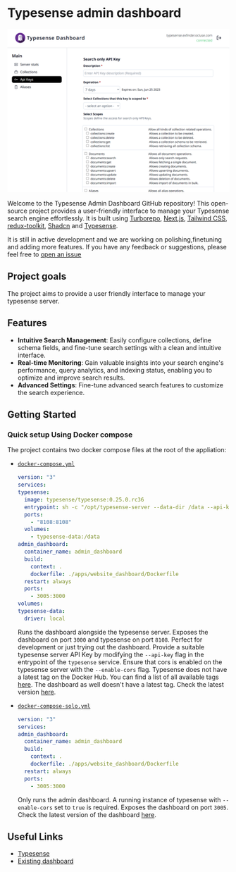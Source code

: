 # **Typesense admin dashboard**

![Typesense admin dashboard](apps/website_dashboard/public/og.png)

Welcome to the Typesense Admin Dashboard GitHub repository! This open-source project provides a user-friendly interface to manage your Typesense search engine effortlessly. It is built using [Turborepo](https://turbo.build/repo/docs/), [Next.js](https://nextjs.org/), [Tailwind CSS](https://tailwindcss.com/), [redux-toolkit](https://redux-toolkit.js.org/), [Shadcn](https://ui.shadcn.com/) and [Typesense](https://typesense.org/).

It is still in active development and we are working on polishing,finetuning and adding more features. If you have any feedback or suggestions, please feel free to
[open an issue](https://github.com/Lewynation/typesense-admin-dashboard/issues)

## Project goals

The project aims to provide a user friendly interface to manage your typesense server.

## Features

- **Intuitive Search Management**: Easily configure collections, define schema fields, and fine-tune search settings with a clean and intuitive interface.
- **Real-time Monitoring**: Gain valuable insights into your search engine's performance, query analytics, and indexing status, enabling you to optimize and improve search results.
- **Advanced Settings**: Fine-tune advanced search features to customize the search experience.

## Getting Started

### Quick setup Using Docker compose

The project contains two docker compose files at the root of the appliation:

- [`docker-compose.yml`](./docker-compose.yml)

  ```yml
  version: "3"
  services:
  typesense:
    image: typesense/typesense:0.25.0.rc36
    entrypoint: sh -c "/opt/typesense-server --data-dir /data --api-key=abc --enable-cors"
    ports:
      - "8108:8108"
    volumes:
      - typesense-data:/data
  admin_dashboard:
    container_name: admin_dashboard
    build:
      context: .
      dockerfile: ./apps/website_dashboard/Dockerfile
    restart: always
    ports:
      - 3005:3000
  volumes:
  typesense-data:
    driver: local
  ```

  Runs the dashboard alongside the typesense server. Exposes the dashboard on port `3000` and typesense on port `8108`. Perfect for development or just trying out the dashboard. Provide a suitable typesense server API Key by modifying the `--api-key` flag in the entrypoint of the `typesense` service. Ensure that cors is enabled on the typesense server with the `--enable-cors` flag. Typesense does not have a latest tag on the Docker Hub. You can find a list of all available tags [here](https://hub.docker.com/r/typesense/typesense/tags). The dashboard as well doesn't have a latest tag. Check the latest version [here](https://github.com/Lewynation/typesense-admin-dashboard/pkgs/container/typesense-admin-dashboard).

- [`docker-compose-solo.yml`](./docker-compose-solo.yml)

  ```yml
  version: "3"
  services:
  admin_dashboard:
    container_name: admin_dashboard
    build:
      context: .
      dockerfile: ./apps/website_dashboard/Dockerfile
    restart: always
    ports:
      - 3005:3000
  ```

  Only runs the admin dashboard. A running instance of typesense with `--enable-cors` set to `true` is required. Exposes the dashboard on port `3005`. Check the latest version of the dashboard [here](https://github.com/Lewynation/typesense-admin-dashboard/pkgs/container/typesense-admin-dashboard).

## Useful Links

- [Typesense](https://typesense.org/)
- [Existing dashboard](https://bfritscher.github.io/typesense-dashboard/#)
